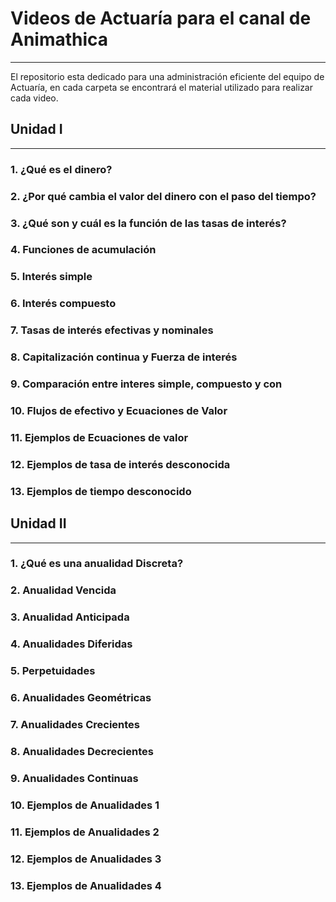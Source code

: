 # Videos de Actuaría para el canal de Animathica
-------------------------------------------------------------------------------------------------------------------------------

El repositorio esta dedicado para una administración eficiente del equipo de Actuaría, en cada carpeta se encontrará el material
utilizado para realizar cada video.

## Unidad I
--------------------------------------------------------------------------------------------------------------------------------

### 1. ¿Qué es el dinero?
### 2. ¿Por qué cambia el valor del dinero con el paso del tiempo?
### 3. ¿Qué son y cuál es la función de las tasas de interés?
### 4. Funciones de acumulación
### 5. Interés simple
### 6. Interés compuesto
### 7. Tasas de interés efectivas y nominales
### 8. Capitalización continua y Fuerza de interés
### 9.  Comparación entre interes simple, compuesto y con
### 10. Flujos de efectivo y Ecuaciones de Valor
### 11. Ejemplos de Ecuaciones de valor
### 12. Ejemplos de tasa de interés desconocida
### 13. Ejemplos de tiempo desconocido




## Unidad II
--------------------------------------------------------------------------------------------------------------------------------


### 1. ¿Qué es una anualidad Discreta?
### 2. Anualidad Vencida 
### 3. Anualidad Anticipada
### 4. Anualidades Diferidas
### 5. Perpetuidades
### 6. Anualidades Geométricas
### 7. Anualidades Crecientes
### 8. Anualidades Decrecientes
### 9. Anualidades Continuas
### 10. Ejemplos de Anualidades 1
### 11. Ejemplos de Anualidades 2
### 12. Ejemplos de Anualidades 3
### 13. Ejemplos de Anualidades 4


